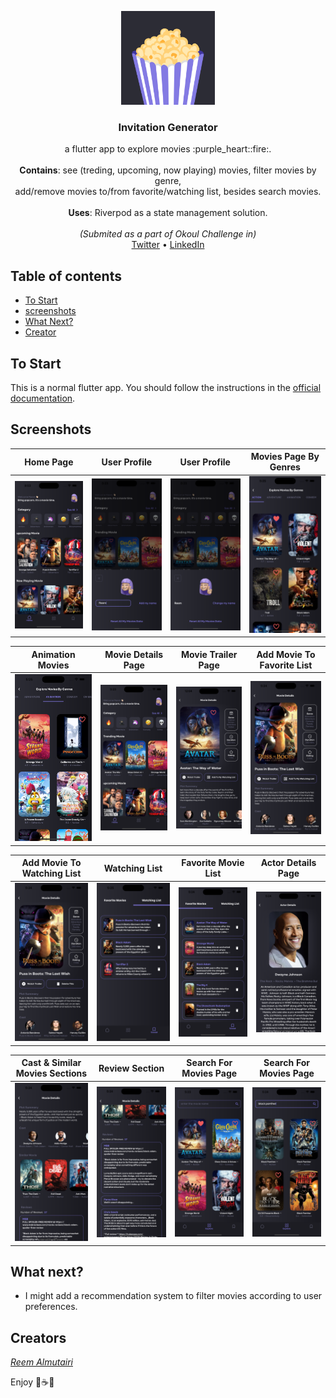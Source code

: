 <p align="center">
  
  <img src="assets/logo/logo.png" alt="Logo" width=150 height=150>
  
  <h3 align="center">Invitation Generator</h3>

  <p align="center">
    a flutter app to explore movies :purple_heart::fire:.
    <br>
    <br>
    <b>Contains</b>: see (treding, upcoming, now playing) movies, filter movies by genre,
    <br>
    add/remove movies to/from favorite/watching list, besides search movies.
    <br>
    <br>
    <b>Uses</b>: Riverpod as a state management solution.
    <br>
    <br>
    <em>(Submited as a part of Okoul Challenge in)</em>
    <br>
    <a href="https://twitter.com/ReemNawaf">Twitter</a>
    •
    <a href="https://www.linkedin.com/in/reemnawaf/">LinkedIn</a>
  </p>
</p>


## Table of contents
- [To Start](#to-start)
- [screenshots](#screenshots)
- [What Next?](#what-next)
- [Creator](#creators)

## To Start
This is a normal flutter app. You should follow the instructions in the [official documentation](https://flutter.io/docs/get-started/install).


## Screenshots
| Home Page | User Profile | User Profile | Movies Page By Genres |
| ----------- | ----------- | ----------- | ----------- |
|<img src="assets/screenshots/1.png" width="250">|<img src="assets/screenshots/2.png" width="250">|<img src="assets/screenshots/3.png" width="250">|<img src="assets/screenshots/4.png" width="250">|

| Animation Movies | Movie Details Page | Movie Trailer Page | Add Movie To Favorite List |
| ----------- | ----------- | ----------- | ----------- |
|<img src="assets/screenshots/5.png" width="250">|<img src="assets/screenshots/6.png" width="250">|<img src="assets/screenshots/7.png" width="250">|<img src="assets/screenshots/8.png" width="250">|

| Add Movie To Watching List | Watching List | Favorite Movie List | Actor Details Page |
| ----------- | ----------- | ----------- | ----------- |
| <img src="assets/screenshots/9.png" width="250">|<img src="assets/screenshots/11.png" width="250">|<img src="assets/screenshots/10.png" width="250">|<img src="assets/screenshots/12.png" width="250">|

| Cast & Similar Movies Sections | Review Section | Search For Movies Page | Search For Movies Page |
| ----------- | ----------- | ----------- | ----------- |
|<img src="assets/screenshots/13.png" width="250">|<img src="assets/screenshots/14.png" width="250">|<img src="assets/screenshots/15.png" width="250">|<img src="assets/screenshots/16.png" width="250">




<!-- <div align="center">
  <div class="row">
    ### Profle Page
    <img src="assets/screenshots/1.png" alt="Screenshot_1" style="width:20%">
    <img src="assets/screenshots/2.png" alt="Screenshot_2" style="width:20%">
    <img src="assets/screenshots/3.png" alt="Screenshot_3" style="width:20%">
    <img src="assets/screenshots/4.png" alt="Screenshot_4" style="width:20%">
  </div>
  <br>
  <div class="row">
    <img src="assets/screenshots/5.png" alt="Screenshot_5" style="width:20%">
    <img src="assets/screenshots/6.png" alt="Screenshot_6" style="width:20%">
    <img src="assets/screenshots/7.png" alt="Screenshot_7" style="width:20%">
    <img src="assets/screenshots/8.png" alt="Screenshot_8" style="width:20%">
  </div>
  <br>
  <div class="row">
    <img src="assets/screenshots/9.png" alt="Screenshot_9" style="width:20%">
    <img src="assets/screenshots/10.png" alt="Screenshot_10" style="width:20%">
    <img src="assets/screenshots/11.png" alt="Screenshot_11" style="width:20%">
    <img src="assets/screenshots/12.png" alt="Screenshot_12" style="width:20%">
  </div>
  <br>
  <div class="row">
    <img src="assets/screenshots/13.png" alt="Screenshot_13" style="width:20%">
    <img src="assets/screenshots/14.png" alt="Screenshot_14" style="width:20%">
    <img src="assets/screenshots/15.png" alt="Screenshot_15" style="width:20%">
    <img src="assets/screenshots/16.png" alt="Screenshot_16" style="width:20%">
  </div>
  
</div> -->

## What next?
* I might add a recommendation system to filter movies according to user preferences.

## Creators
<a href="https://github.com/ReemNawaf">*Reem Almutairi*</a>

Enjoy :purple_heart:☕:brain:
